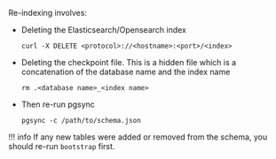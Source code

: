 Re-indexing involves:

- Deleting the Elasticsearch/Opensearch index
  ```
  curl -X DELETE <protocol>://<hostname>:<port>/<index>
  ```
- Deleting the checkpoint file.
  This is a hidden file which is a concatenation of the database name and the index name
  ```
  rm .<database name>_<index name>
  ```
- Then re-run pgsync
  ```
  pgsync -c /path/to/schema.json
  ```

!!! info
    If any new tables were added or removed from the schema, you should re-run `bootstrap` first.
